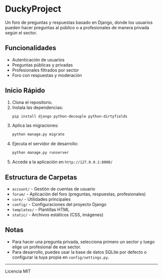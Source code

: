 
# DuckyProject

Un foro de preguntas y respuestas basado en Django, donde los usuarios pueden hacer preguntas al público o a profesionales de manera privada según el sector.

## Funcionalidades
- Autenticación de usuarios  
- Preguntas públicas y privadas  
- Profesionales filtrados por sector  
- Foro con respuestas y moderación  

## Inicio Rápido
1. Clona el repositorio.  
2. Instala las dependencias:
   ```bash
   pip install django python-decouple python-dirtyfields
   ```
3. Aplica las migraciones:
   ```bash
   python manage.py migrate
   ```
4. Ejecuta el servidor de desarrollo:
   ```bash
   python manage.py runserver
   ```
5. Accede a la aplicación en `http://127.0.0.1:8000/`

## Estructura de Carpetas
- `account/` - Gestión de cuentas de usuario  
- `forum/` - Aplicación del foro (preguntas, respuestas, profesionales)  
- `core/` - Utilidades principales  
- `config/` - Configuraciones del proyecto Django  
- `templates/` - Plantillas HTML  
- `static/` - Archivos estáticos (CSS, imágenes)  

## Notas
- Para hacer una pregunta privada, selecciona primero un sector y luego elige un profesional de ese sector.  
- Para desarrollo, puedes usar la base de datos SQLite por defecto o configurar la tuya propia en `config/settings.py`.

---
Licencia MIT
```
